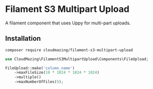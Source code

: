 # Filament S3 Multipart Upload
A filament component that uses Uppy for multi-part uploads.

## Installation
```sh
composer require cloudmazing/filament-s3-multipart-upload
```

```php
use CloudMazing\FilamentS3MultipartUpload\Components\FileUpload;

FileUpload::make('column_name')
    ->maxFileSize(10 * 1024 * 1024 * 1024)
    ->multiple()
    ->maxNumberOfFiles(5);
```
